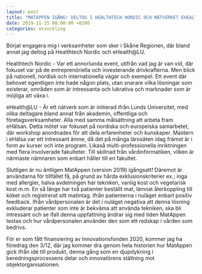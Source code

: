 ```yaml
---
layout: post
title: "MATAPPEN IGÅNG! DELTOG I HEALTHTECH NORDIC OCH NÄTVERKET EHEALTH@LU"
date: 2019-11-25 08:00:00 +0200
categories: utveckling
---
```

Börjat engagera mig i verksamheter som sker i Skåne Regionen, där bland annat jag deltog på Healthtech Nordic och eHealth@LU.

Healthtech Nordic - Var ett annorlunda event, utifrån vad jag är van vid, där fokuset var på de entreprenöriella och investerande drivkrafterna. Men blick på nationell, nordisk och internationella vägar och exempel. Ett event där behovet egentligen inte hade någon plats, utan snarare vilka lösningar som existerar, områden som är intressanta och lukrativa och marknader som är möjliga att växa i.

eHealth@LU - Är ett nätverk som är initierad ifrån Lunds Universitet, med olika deltagare bland annat från akademin, offentliga och företagsverksamheter. Alla med samma målsättning att arbeta fram eHälsan. Detta mötet var fokuset på nordiska och europeiska samarbetet, där workshop anordnades för att dela erfarenheter och kunskaper. Mastern i eHälsa var ett intressant ämne, då det på många lärosäten idag främst är i form av kurser och inte program. Likaså multi-professionella inriktningen med flera involverade fakulteter. Till skillnad från vårdinformatiken, vilken är närmaste nämnaren som enbart håller till en fakultet.

Slutligen är nu äntligen MatAppen (version 2019) igångsatt! Däremot är användarna för tillfället få, på grund av hårda exklusionskriterier ex.; inga med allergier, halva avdelningen har tekniken, vanlig kost och vegetarisk kost m.m. En så länge har två patienter beställt mat, lämnat återkoppling till köket och registrerat sitt matintag. Ifrån patienterna i nuläget enbart positiv feedback. Ifrån vårdpersonalen är det i nuläget negativa att denna lösning exkluderar patienter som inte är bekväma att använda tekniken, ska bli intressant och se ifall denna uppfattning ändrar sig med tiden MatAppen testas och hur vårdpersonalen använder den som ett redskap i vården som bedrivs.

För er som fått finansiering av Innovationsfonden 2020, kommer jag ha föredrag den 3/12, där jag kommer dra genom hela historien hur MatAppen gick ifrån idé till produkt, denna gång som en djupdykning i beredningsprocessens delar och innovatörens ställning mot objektorganisationen.